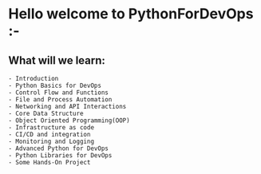 # Hello welcome to PythonForDevOps :- 


## What will we learn:
    - Introduction 
    - Python Basics for DevOps
    - Control Flow and Functions
    - File and Process Automation
    - Networking and API Interactions
    - Core Data Structure
    - Object Oriented Programming(OOP)
    - Infrastructure as code
    - CI/CD and integration
    - Monitoring and Logging
    - Advanced Python for DevOps
    - Python Libraries for DevOps
    - Some Hands-On Project

 










